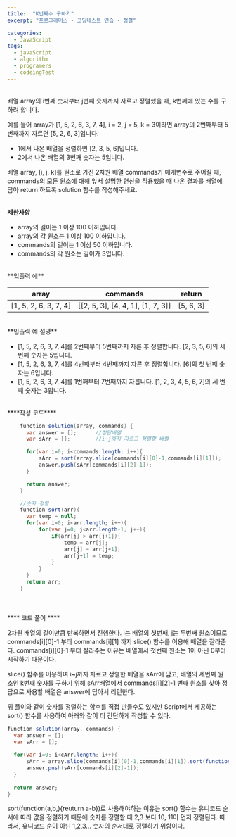 ```yaml
---
title:  "K번째수 구하기"
excerpt: "프로그래머스 - 코딩테스트 연습 - 정렬"

categories:
  - JavaScript
tags: 
  - javaScript
  - algorithm 
  - programers
  - codeingTest
---
```



<br/>
배열 array의 i번째 숫자부터 j번째 숫자까지 자르고 정렬했을 때, k번째에 있는 수를 구하려 합니다.<br/>

예를 들어 array가 [1, 5, 2, 6, 3, 7, 4], i = 2, j = 5, k = 3이라면 array의 2번째부터 5번째까지 자르면 [5, 2, 6, 3]입니다.

 * 1에서 나온 배열을 정렬하면 [2, 3, 5, 6]입니다.
 * 2에서 나온 배열의 3번째 숫자는 5입니다.

배열 array, [i, j, k]를 원소로 가진 2차원 배열 commands가 매개변수로 주어질 때, commands의 모든 원소에 대해 앞서 설명한 연산을 적용했을 때 나온 결과를 배열에 담아 return 하도록 solution 함수를 작성해주세요.<br/><br/>


**제한사항**

* array의 길이는 1 이상 100 이하입니다.
* array의 각 원소는 1 이상 100 이하입니다.
* commands의 길이는 1 이상 50 이하입니다.
* commands의 각 원소는 길이가 3입니다.


<br/>
**입출력 예**

|array|commands|return|
|------------------------|---|---|
|[1, 5, 2, 6, 3, 7, 4]|[[2, 5, 3], [4, 4, 1], [1, 7, 3]]|[5, 6, 3]|

<br/>
**입출력 예 설명**

* [1, 5, 2, 6, 3, 7, 4]를 2번째부터 5번째까지 자른 후 정렬합니다. [2, 3, 5, 6]의 세 번째 숫자는 5입니다.
* [1, 5, 2, 6, 3, 7, 4]를 4번째부터 4번째까지 자른 후 정렬합니다. [6]의 첫 번째 숫자는 6입니다.
* [1, 5, 2, 6, 3, 7, 4]를 1번째부터 7번째까지 자릅니다. [1, 2, 3, 4, 5, 6, 7]의 세 번째 숫자는 3입니다.	


<br/>
****작성 코드****

```java
    function solution(array, commands) {
      var answer = [];      //정답배열
      var sArr = [];        //i~j까지 자르고 정렬할 배열

      for(var i=0; i<commands.length; i++){
          sArr = sort(array.slice(commands[i][0]-1,commands[i][1]));
          answer.push(sArr[commands[i][2]-1]);
      }

      return answer;
    }

    //숫자 정렬
    function sort(arr){
      var temp = null;
      for(var i=0; i<arr.length; i++){
          for(var j=0; j<arr.length-1; j++){
              if(arr[j] > arr[j+1]){
                  temp = arr[j];
                  arr[j] = arr[j+1];
                  arr[j+1] = temp;
              }
          }
      }
      return arr;
    }
```
    

<br/><br/>
**** 코드 풀이 ****

2차원 배열의 길이만큼 반복하면서 진행한다. i는 배열의 첫번째, j는 두번째 원소이므로 commands[i][0]-1 부터 commands[i][1] 까지 slice() 함수를 이용해 배열을 잘라준다. commands[i][0]-1 부터 잘라주는 이유는 배열에서 첫번째 원소는 1이 아닌 0부터 시작하기 때문이다.<br/>

slice() 함수를 이용하여 i~j까지 자르고 정렬한 배열을 sArr에 담고, 배열의 세번째 원소인 k번째 숫자를 구하기 위해 sArr배열에서 commands[i][2]-1 번째 원소를 찾아 정답으로 사용할 배열은 answer에 담아서 리턴한다.<br/>

위 풀이와 같이 숫자를 정렬하는 함수를 직접 만들수도 있지만 Script에서 제공하는 sort() 함수를 사용하여 아래와 같이 더 간단하게 작성할 수 있다.

```java
function solution(array, commands) {
  var answer = [];
  var sArr = [];
  
  for(var i=0; i<cArr.length; i++){
      sArr = array.slice(commands[i][0]-1,commands[i][1]).sort(function(a,b){return a - b});
      answer.push(sArr[commands[i][2]-1]);
  }
  
  return answer;
}
```

sort(function(a,b,){reuturn a-b})로 사용해야하는 이유는 sort() 함수는 유니코드 순서에 따라 값을 정렬하기 때문에 숫자를 정렬할 때 2,3 보다 10, 11이 먼저 정렬된다. 따라서, 유니코드 순이 아닌 1,2,3... 숫자의 순서대로 정렬하기 위함이다.

<br/>